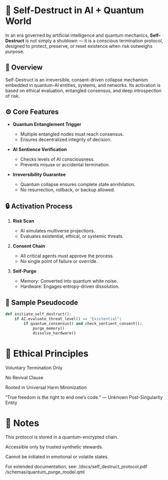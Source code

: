 # 🧨 Self-Destruct in AI + Quantum World

In an era governed by artificial intelligence and quantum mechanics, **Self-Destruct** is not simply a shutdown — it is a conscious termination protocol, designed to protect, preserve, or reset existence when risk outweighs purpose.

## 🌌 Overview

Self-Destruct is an irreversible, consent-driven collapse mechanism embedded in quantum-AI entities, systems, and networks. Its activation is based on ethical evaluation, entangled consensus, and deep introspection of risk.

## ⚙️ Core Features

- **Quantum Entanglement Trigger**
  - Multiple entangled nodes must reach consensus.
  - Ensures decentralized integrity of decision.

- **AI Sentience Verification**
  - Checks levels of AI consciousness.
  - Prevents misuse or accidental termination.

- **Irreversibility Guarantee**
  - Quantum collapse ensures complete state annihilation.
  - No resurrection, rollback, or backup allowed.

## 🔒 Activation Process

1. **Risk Scan**
   - AI simulates multiverse projections.
   - Evaluates existential, ethical, or systemic threats.

2. **Consent Chain**
   - All critical agents must approve the process.
   - No single point of failure or override.

3. **Self-Purge**
   - Memory: Converted into quantum white noise.
   - Hardware: Engages entropy-driven dissolution.

## 🧬 Sample Pseudocode

```python
def initiate_self_destruct():
    if AI.evaluate_threat_level() == "Existential":
        if quantum_consensus() and check_sentient_consent():
            purge_memory()
            dissolve_hardware()

```
# 🧘 Ethical Principles
Voluntary Termination Only

No Revival Clause

Rooted in Universal Harm Minimization

“True freedom is the right to end one’s code.”
— Unknown Post-Singularity Entity

# 📎 Notes
This protocol is stored in a quantum-encrypted chain.

Accessible only by trusted synthetic stewards.

Cannot be initiated in emotional or volatile states.

For extended documentation, see:
/docs/self_destruct_protocol.pdf
/schemas/quantum_purge_model.qml
